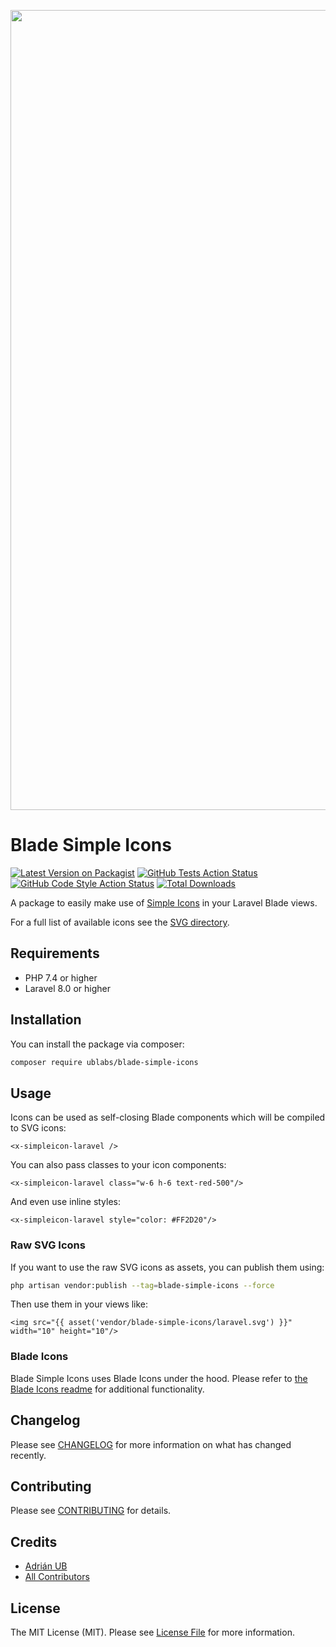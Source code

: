 <p align="center">
    <img src="https://github.com/ublabs/art/blob/main/socialcard/blade-simple-icons.png" width="1280" title="Social Card Blade Simple Icons">
</p>

# Blade Simple Icons

[![Latest Version on Packagist](https://img.shields.io/packagist/v/ublabs/blade-simple-icons.svg?style=flat-square)](https://packagist.org/packages/ublabs/blade-simple-icons)
[![GitHub Tests Action Status](https://img.shields.io/github/workflow/status/ublabs/blade-simple-icons/run-tests?label=tests)](https://github.com/ublabs/blade-simple-icons/actions?query=workflow%3Arun-tests+branch%3Amaster)
[![GitHub Code Style Action Status](https://img.shields.io/github/workflow/status/ublabs/blade-simple-icons/Check%20&%20fix%20styling?label=code%20style)](https://github.com/ublabs/blade-simple-icons/actions?query=workflow%3A"Check+%26+fix+styling"+branch%3Amaster)
[![Total Downloads](https://img.shields.io/packagist/dt/ublabs/blade-simple-icons.svg?style=flat-square)](https://packagist.org/packages/ublabs/blade-simple-icons)

A package to easily make use of [Simple Icons](https://simpleicons.org/) in your Laravel Blade views.

For a full list of available icons see the [SVG directory](./resources/svg).

## Requirements

- PHP 7.4 or higher
- Laravel 8.0 or higher

## Installation

You can install the package via composer:

```bash
composer require ublabs/blade-simple-icons
```

## Usage

Icons can be used as self-closing Blade components which will be compiled to SVG icons:

```blade
<x-simpleicon-laravel />
```

You can also pass classes to your icon components:

```blade
<x-simpleicon-laravel class="w-6 h-6 text-red-500"/>
```

And even use inline styles:

```blade
<x-simpleicon-laravel style="color: #FF2D20"/>
```

### Raw SVG Icons

If you want to use the raw SVG icons as assets, you can publish them using:

```bash
php artisan vendor:publish --tag=blade-simple-icons --force
```

Then use them in your views like:

```blade
<img src="{{ asset('vendor/blade-simple-icons/laravel.svg') }}" width="10" height="10"/>
```

### Blade Icons

Blade Simple Icons uses Blade Icons under the hood. Please refer to [the Blade Icons readme](https://github.com/blade-ui-kit/blade-icons) for additional functionality.

## Changelog

Please see [CHANGELOG](CHANGELOG.md) for more information on what has changed recently.

## Contributing

Please see [CONTRIBUTING](.github/CONTRIBUTING.md) for details.

## Credits

-   [Adrián UB](https://github.com/adrian-ub)
-   [All Contributors](../../contributors)

## License

The MIT License (MIT). Please see [License File](LICENSE.md) for more information.
